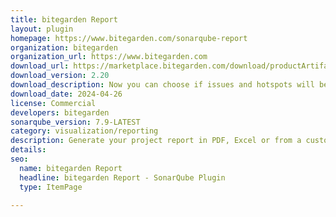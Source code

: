 ```yaml
---
title: bitegarden Report
layout: plugin
homepage: https://www.bitegarden.com/sonarqube-report
organization: bitegarden
organization_url: https://www.bitegarden.com
download_url: https://marketplace.bitegarden.com/download/productArtifact?productName=bitegarden-sonarqube-report&productVersion=2.20&productFileExt=jar&customerEmail=sonarplugins@gmail.com&customerName=sonarqube&customerSurnames=marketplace&customerCompany=bitegarden
download_version: 2.20
download_description: Now you can choose if issues and hotspots will be shown at reports
download_date: 2024-04-26
license: Commercial
developers: bitegarden
sonarqube_version: 7.9-LATEST
category: visualization/reporting
description: Generate your project report in PDF, Excel or from a customizable Open Document (ODT)
details: 
seo:
  name: bitegarden Report
  headline: bitegarden Report - SonarQube Plugin
  type: ItemPage

---
```

